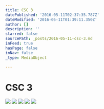 ```yaml
---
title: CSC 3
datePublished: '2016-05-11T02:37:35.787Z'
dateModified: '2016-05-11T01:39:11.350Z'
author: []
description: ''
starred: false
sourcePath: _posts/2016-05-11-csc-3.md
inFeed: true
hasPage: false
inNav: false
_type: MediaObject

---
```

# CSC 3
![](https://the-grid-user-content.s3-us-west-2.amazonaws.com/172dbefd-25c5-479e-ace3-cab5395537c6.jpg)
![](https://the-grid-user-content.s3-us-west-2.amazonaws.com/9d4bd9bf-eb21-4ef1-af4c-198c17fbb5dd.jpg)
![](https://the-grid-user-content.s3-us-west-2.amazonaws.com/13e675e2-a7cd-4f7a-bfc9-39fb8e3e87a1.jpg)
![](https://the-grid-user-content.s3-us-west-2.amazonaws.com/05987655-d864-4528-83c5-e3067f1f32d3.jpg)
![](https://the-grid-user-content.s3-us-west-2.amazonaws.com/74d430ca-5332-4b77-aa9e-7fdaa150a187.jpg)